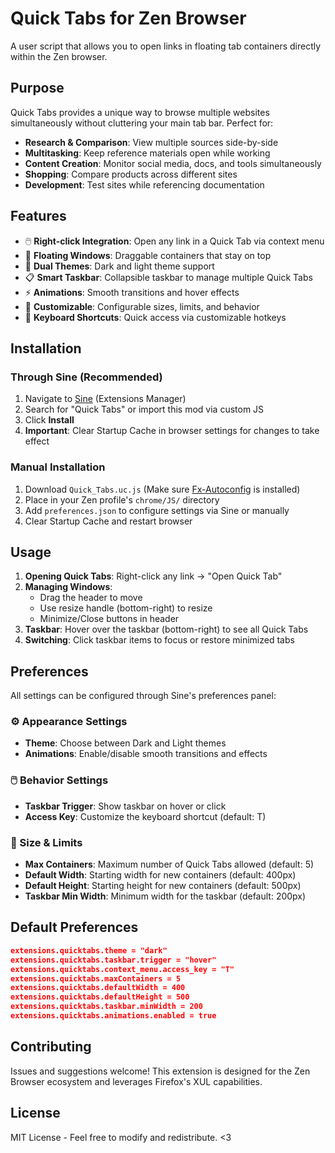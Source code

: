 # Quick Tabs for Zen Browser

A user script that allows you to open links in floating tab containers directly within the Zen browser.

## Purpose

Quick Tabs provides a unique way to browse multiple websites simultaneously without cluttering your main tab bar. Perfect for:

- **Research & Comparison**: View multiple sources side-by-side
- **Multitasking**: Keep reference materials open while working
- **Content Creation**: Monitor social media, docs, and tools simultaneously
- **Shopping**: Compare products across different sites
- **Development**: Test sites while referencing documentation

## Features

- 🖱️ **Right-click Integration**: Open any link in a Quick Tab via context menu
- 📱 **Floating Windows**: Draggable containers that stay on top
- 🎨 **Dual Themes**: Dark and light theme support
- 📋 **Smart Taskbar**: Collapsible taskbar to manage multiple Quick Tabs
- ⚡ **Animations**: Smooth transitions and hover effects
- 🔧 **Customizable**: Configurable sizes, limits, and behavior
- 🎯 **Keyboard Shortcuts**: Quick access via customizable hotkeys

## Installation

### Through Sine (Recommended)

1. Navigate to [Sine](https://github.com/CosmoCreeper/Sine) (Extensions Manager)
2. Search for "Quick Tabs" or import this mod via custom JS
3. Click **Install**
4. **Important**: Clear Startup Cache in browser settings for changes to take effect

### Manual Installation

1. Download `Quick_Tabs.uc.js` (Make sure [Fx-Autoconfig](https://github.com/MrOtherGuy/fx-autoconfig/) is installed)
2. Place in your Zen profile's `chrome/JS/` directory
3. Add `preferences.json` to configure settings via Sine or manually
4. Clear Startup Cache and restart browser

## Usage

1. **Opening Quick Tabs**: Right-click any link → "Open Quick Tab"
2. **Managing Windows**: 
   - Drag the header to move
   - Use resize handle (bottom-right) to resize
   - Minimize/Close buttons in header
3. **Taskbar**: Hover over the taskbar (bottom-right) to see all Quick Tabs
4. **Switching**: Click taskbar items to focus or restore minimized tabs

## Preferences

All settings can be configured through Sine's preferences panel:

### ⚙️ Appearance Settings
- **Theme**: Choose between Dark and Light themes
- **Animations**: Enable/disable smooth transitions and effects

### 🖱️ Behavior Settings  
- **Taskbar Trigger**: Show taskbar on hover or click
- **Access Key**: Customize the keyboard shortcut (default: T)

### 📏 Size & Limits
- **Max Containers**: Maximum number of Quick Tabs allowed (default: 5)
- **Default Width**: Starting width for new containers (default: 400px)
- **Default Height**: Starting height for new containers (default: 500px)
- **Taskbar Min Width**: Minimum width for the taskbar (default: 200px)

## Default Preferences

```json
extensions.quicktabs.theme = "dark"
extensions.quicktabs.taskbar.trigger = "hover"
extensions.quicktabs.context_menu.access_key = "T"
extensions.quicktabs.maxContainers = 5
extensions.quicktabs.defaultWidth = 400
extensions.quicktabs.defaultHeight = 500
extensions.quicktabs.taskbar.minWidth = 200
extensions.quicktabs.animations.enabled = true
```

## Contributing

Issues and suggestions welcome! This extension is designed for the Zen Browser ecosystem and leverages Firefox's XUL capabilities.

## License

MIT License - Feel free to modify and redistribute. <3